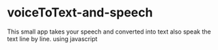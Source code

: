 # voiceToText-and-speech
This small app takes your speech and converted into text also speak the text line by line. using javascript
